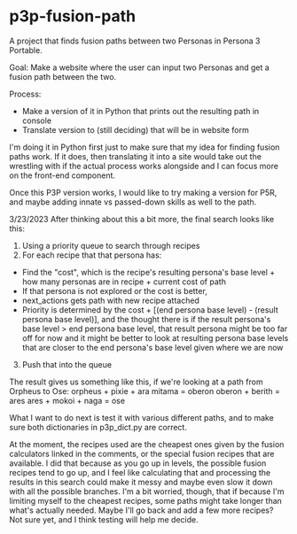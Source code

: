 # p3p-fusion-path
 A project that finds fusion paths between two Personas in Persona 3 Portable.

 Goal: Make a website where the user can input two Personas and get a fusion path
 between the two.

 Process:
 - Make a version of it in Python that prints out the resulting path in console
 - Translate version to (still deciding) that will be in website form

 I'm doing it in Python first just to make sure that my idea for finding fusion paths
 work. If it does, then translating it into a site would take out the wrestling with
 if the actual process works alongside and I can focus more on the front-end component.

 Once this P3P version works, I would like to try making a version for P5R, and maybe
 adding innate vs passed-down skills as well to the path.

3/23/2023
After thinking about this a bit more, the final search looks like this:
1) Using a priority queue to search through recipes
2) For each recipe that that persona has:
- Find the "cost", which is the recipe's resulting persona's base level + how many personas are in recipe + current cost of path
- If that persona is not explored or the cost is better,
 - next_actions gets path with new recipe attached
 - Priority is determined by the cost + [(end persona base level) - (result persona base level)],
and the thought there is if the result persona's base level > end persona base level, that result persona
might be too far off for now and it might be better to look at resulting persona base levels that are closer
to the end persona's base level given where we are now
3) Push that into the queue

The result gives us something like this, if we're looking at a path from Orpheus to Ose:
orpheus + pixie + ara mitama = oberon
oberon + berith = ares
ares + mokoi + naga = ose

What I want to do next is test it with various different paths, and to make sure both dictionaries in p3p_dict.py are correct.

At the moment, the recipes used are the cheapest ones given by the fusion calculators linked in the comments, or the special
fusion recipes that are available. I did that because as you go up in levels, the possible fusion recipes tend to go up,
and I feel like calculating that and processing the results in this search could make it messy and maybe even slow it down with all
the possible branches. I'm a bit worried, though, that if because I'm limiting myself to the cheapest recipes, some paths might take longer
than what's actually needed. Maybe I'll go back and add a few more recipes? Not sure yet, and I think testing will help me decide.
